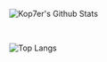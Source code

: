 ![Kop7er's Github Stats](https://github-readme-stats-one-bice.vercel.app/api?username=Kop7er&theme=dark&show_icons=truer&count_private=true&role=OWNER,ORGANIZATION_MEMBER,COLLABORATOR)

<br>

![Top Langs](https://github-readme-stats-one-bice.vercel.app/api/top-langs/?username=Kop7er&theme=dark&show_icons=true&count_private=true&layout=compact&role=OWNER,ORGANIZATION_MEMBER,COLLABORATOR)
